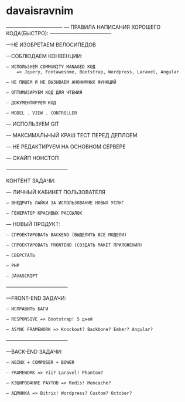 davaisravnim
============
———————————	—
ПРАВИЛА НАПИСАНИЯ ХОРОШЕГО КОДА(БЫСТРО):
————————————
 
—НЕ ИЗОБРЕТАЕМ ВЕЛОСИПЕДОВ

—СОБЛЮДАЕМ КОНВЕНЦИИ:

	— ИСПОЛЬЗУЕМ COMMUNITY MANAGED КОД
		=> Jquery, Fontawesome, Bootstrap, Wordpress, Laravel, Angular

	— НЕ ПИШЕМ И НЕ ВЫЗЫВАЕМ АНОНИМНЫХ ФУНКЦИЙ

	— ОПТИМИЗИРУЕМ КОД ДЛЯ ЧТЕНИЯ
	
	— ДОКУМЕНТИРУЕМ КОД

	— MODEL . VIEW . CONTROLLER

— ИСПОЛЬЗУЕМ GIT

— МАКСИМАЛЬНЫЙ КРАШ ТЕСТ ПЕРЕД ДЕПЛОЕМ

— НЕ РЕДАКТИРУЕМ НА ОСНОВНОМ СЕРВЕРЕ

— СКАЙП НОНСТОП

————————————

КОНТЕНТ ЗАДАЧИ:

— ЛИЧНЫЙ КАБИНЕТ ПОЛЬЗОВАТЕЛЯ

	— ВНЕДРИТЬ ЛАЙКИ ЗА ИСПОЛЬЗОВАНИЕ НОВЫХ УСЛУГ

	— ГЕНЕРАТОР КРАСИВЫХ РАССЫЛОК

— НОВЫЙ ПРОДУКТ:
		
	— СПРОЕКТИРОВАТЬ BACKEND (ВЫДЕЛИТЬ ВСЕ МОДЕЛИ)

	— СПРОЕКТИРОВАТЬ FRONTEND (СОЗДАТЬ МАКЕТ ПРИЛОЖЕНИЯ)

	— СВЕРСТАТЬ

	— PHP

	— JAVASCRIPT

———————————— 

—FRONT-END  ЗАДАЧИ:

	— ИСПРАВИТЬ БАГИ

	— RESPONSIVE => Bootstrap! 5 дней

	— ASYNC FRAMEWORK => Knockout? Backbone? Ember? Angular?
 
————————————

—BACK-END ЗАДАЧИ:

	— NGINX + COMPOSER + BOWER

	— FRAMEWORK => Yii? Laravel! Phantom?

	— КЭШИРОВАНИЕ РАУТОВ => Redis! Memcache?

	— АДМИНКА => Bitrix! Wordpress? Custom? October?

